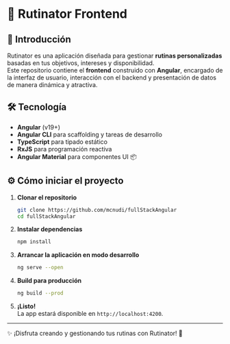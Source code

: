 # 🌟 Rutinator Frontend

## 🚀 Introducción

Rutinator es una aplicación diseñada para gestionar **rutinas personalizadas** basadas en tus objetivos, intereses y disponibilidad.  
Este repositorio contiene el **frontend** construido con **Angular**, encargado de la interfaz de usuario, interacción con el backend y presentación de datos de manera dinámica y atractiva.

## 🛠️ Tecnología

- **Angular** (v19+)
- **Angular CLI** para scaffolding y tareas de desarrollo
- **TypeScript** para tipado estático
- **RxJS** para programación reactiva
- **Angular Material** para componentes UI 📦

## ⚙️ Cómo iniciar el proyecto

1. **Clonar el repositorio**

   ```bash
   git clone https://github.com/mcnudi/fullStackAngular
   cd fullStackAngular
   ```

2. **Instalar dependencias**

   ```bash
   npm install
   ```

3. **Arrancar la aplicación en modo desarrollo**

   ```bash
   ng serve --open
   ```

4. **Build para producción**

   ```bash
   ng build --prod
   ```

5. **¡Listo!**  
   La app estará disponible en `http://localhost:4200`.

---

✨ ¡Disfruta creando y gestionando tus rutinas con Rutinator! 💪
